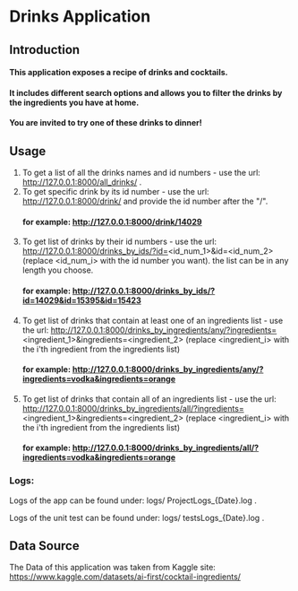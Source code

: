 # Drinks Application

## Introduction
#### This application exposes a recipe of drinks and cocktails.
#### It includes different search options and allows you to filter the drinks by the ingredients you have at home. 
#### You are invited to try one of these drinks to dinner!
## Usage

1. To get a list of all the drinks names and id numbers - use the url: http://127.0.0.1:8000/all_drinks/ .
2. To get specific drink by its id number - use the url: http://127.0.0.1:8000/drink/ and provide the id number after the "/".
    #### for example: http://127.0.0.1:8000/drink/14029
3. To get list of drinks by their id numbers - use the url: http://127.0.0.1:8000/drinks_by_ids/?id=<id_num_1>&id=<id_num_2> (replace <id_num_i> with the id number you want). the list can be in any length you choose.
    #### for example: http://127.0.0.1:8000/drinks_by_ids/?id=14029&id=15395&id=15423
4. To get list of drinks that contain at least one of an ingredients list - use the url: http://127.0.0.1:8000/drinks_by_ingredients/any/?ingredients=<ingredient_1>&ingredients=<ingredient_2> (replace <ingredient_i> with the i'th ingredient from the ingredients list)
    #### for example: http://127.0.0.1:8000/drinks_by_ingredients/any/?ingredients=vodka&ingredients=orange
5. To get list of drinks that contain all of an ingredients list - use the url: http://127.0.0.1:8000/drinks_by_ingredients/all/?ingredients=<ingredient_1>&ingredients=<ingredient_2> (replace <ingredient_i> with the i'th ingredient from the ingredients list)
    #### for example: http://127.0.0.1:8000/drinks_by_ingredients/all/?ingredients=vodka&ingredients=orange

### Logs:
Logs of the app can be found under: logs/ ProjectLogs_{Date}.log .

Logs of the unit test can be found under: logs/ testsLogs_{Date}.log .
## Data Source

The Data of this application was taken from Kaggle site:
https://www.kaggle.com/datasets/ai-first/cocktail-ingredients/